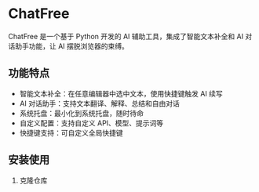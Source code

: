 # ChatFree

ChatFree 是一个基于 Python 开发的 AI 辅助工具，集成了智能文本补全和 AI 对话助手功能，让 AI 摆脱浏览器的束缚。

## 功能特点

- 智能文本补全：在任意编辑器中选中文本，使用快捷键触发 AI 续写
- AI 对话助手：支持文本翻译、解释、总结和自由对话
- 系统托盘：最小化到系统托盘，随时待命
- 自定义配置：支持自定义 API、模型、提示词等
- 快捷键支持：可自定义全局快捷键

## 安装使用

1. 克隆仓库 
